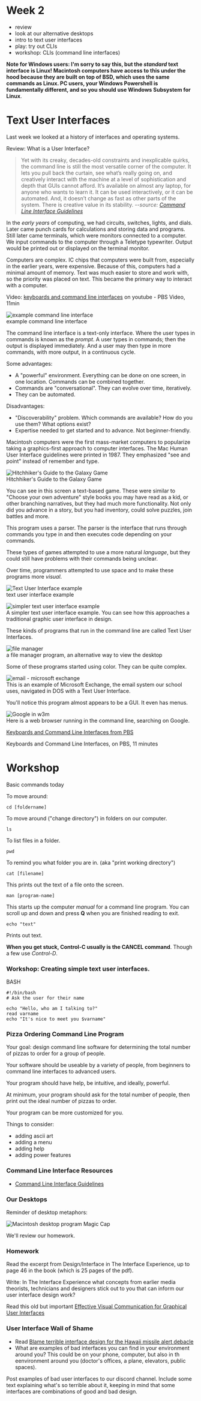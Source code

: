 # Week 2

- review
- look at our alternative desktops
- intro to text user interfaces
- play: try out CLIs
- workshop: CLIs (command line interfaces)


**Note for Windows users: I'm sorry to say this, but the *standard* text interface is Linux! Macintosh computers have access to this under the hood because they are built on top of BSD, which uses the same commands as Linux. PC users, your Windows Powershell is fundamentally different, and so you should use Windows Subsystem for Linux**.

# Text User Interfaces

Last week we looked at a history of interfaces and operating systems.

Review: What is a User Interface?

> Yet with its creaky, decades-old constraints and inexplicable quirks, the command line is still the most versatile corner of the computer. It lets you pull back the curtain, see what’s really going on, and creatively interact with the machine at a level of sophistication and depth that GUIs cannot afford. It’s available on almost any laptop, for anyone who wants to learn it. It can be used interactively, or it can be automated. And, it doesn’t change as fast as other parts of the system. There is creative value in its stability. *--source: [Command Line Interface Guidelines](https://clig.dev/)*

In the *early years* of computing, we had circuits, switches, lights, and dials. Later came punch cards for calculations and storing data and programs. Still later came terminals, which were monitors connected to a computer. We input commands to the computer through a Teletype typewriter. Output would be printed out or displayed on the terminal monitor.

Computers are complex. IC chips that computers were built from, especially in the earlier years, were expensive. Because of this, computers had a minimal amount of memory. Text was much easier to store and work with, so the priority was placed on text. This became the primary way to interact with a computer. 


Video: [keyboards and command line interfaces](https://www.youtube.com/watch?v=4RPtJ9UyHS0) on youtube - PBS Video, 11min

![example command line interface](http://toastytech.com/guis/textdos1.gif)  
example command line interface  

The command line interface is a text-only interface. Where the user types in commands is known as the *prompt*. A user types in commands; then the output is displayed immediately. And a user may then type in more commands, with more output, in a continuous cycle.

Some advantages:
- A "powerful" environment. Everything can be done on one screen, in one location. Commands can be combined together.
- Commands are "conversational". They can evolve over time, iteratively.
- They can be automated.

Disadvantages:
- "Discoverability" problem. Which commands are available? How do you use them? What options exist?
- Expertise needed to get started and to advance. Not beginner-friendly.

Macintosh computers were the first mass-market computers to popularize taking a graphics-first approach to computer interfaces. The Mac Human User Interface guidelines were printed in 1987. They emphasized "see and point" instead of remember and type.

![Hitchhiker's Guide to the Galaxy Game](http://toastytech.com/guis/texthhg.gif)  
Hitchhiker's Guide to the Galaxy Game  

You can see in this screen a text-based game. These were similar to "Choose your own adventure" style books you may have read as a kid, or other branching narratives, but they had much more functionality. Not only did you advance in a story, but you had inventory, could solve puzzles, join battles and more.

This program uses a parser. The parser is the interface that runs through commands you type in and then executes code depending on your commands.

These types of games attempted to use a more natural *language*, but they could still have problems with their commands being unclear.

Over time, programmers attempted to use space and to make these programs more *visual*.  

![Text User Interface example](http://toastytech.com/guis/textmite.gif)  
text user interface example  

![simpler text user interface example](https://upload.wikimedia.org/wikipedia/commons/2/25/XFdrake.png)  
A simpler text user interface example. You can see how this approaches a traditional graphic user interface in design.  

These kinds of programs that run in the command line are called Text User Interfaces.  

![file manager](http://toastytech.com/guis/textdiskman.gif)  
a file manager program, an alternative way to view the desktop  

Some of these programs started using color. They can be quite complex.

![email - microsoft exchange](http://toastytech.com/guis/textexchangedos.png)  
This is an example of Microsoft Exchange, the email system our school uses, navigated in DOS with a Text User Interface.

You'll notice this program almost appears to be a GUI. It even has menus.

![Google in w3m](https://mandeep7.files.wordpress.com/2014/07/google.png)  
Here is a web browser running in the command line, searching on Google.

[Keyboards and Command Line Interfaces from PBS](https://www.youtube.com/watch?v=4RPtJ9UyHS://www.youtube.com/watch?v=4RPtJ9UyHS0)  

Keyboards and Command Line Interfaces, on PBS, 11 minutes

# Workshop

Basic commands today

To move around: 

```
cd [foldername]
```

To move around ("change directory") in folders on our computer.

```
ls
```

To list files in a folder.

```
pwd
```

To remind you what folder you are in. (aka "print working directory")

```
cat [filename]
```

This prints out the text of a file onto the screen.

```
man [program-name]
```


This starts up the computer *manual* for a command line program. You can scroll up and down and press **Q** when you are finished reading to exit.

```
echo "text"
```

Prints out text.


**When you get stuck, Control-C usually is the CANCEL command**. Though a few use *Control-D*.


### Workshop: Creating simple text user interfaces.


BASH

```
#!/bin/bash
# Ask the user for their name

echo "Hello, who am I talking to?"
read varname
echo "It's nice to meet you $varname"
```


### Pizza Ordering Command Line Program

Your goal: design command line software for determining the total number of pizzas to order for a group of people.

Your software should be useable by a variety of people, from beginners to command line interfaces to advanced users.

Your program should have help, be intuitive, and ideally, powerful.

At minimum, your program should ask for the total number of people, then print out the ideal number of pizzas to order.

Your program can be more customized for you.

Things to consider:
- adding ascii art
- adding a menu
- adding help
- adding power features


### Command Line Interface Resources

- [Command Line Interface Guidelines](https://clig.dev/)  
  
  

### Our Desktops

Reminder of desktop metaphors:

![Macintosh desktop program Magic Cap](https://media.nngroup.com/media/editor/2012/12/11/anti-mac-fig1.gif)  

We'll review our homework.

### Homework

Read the excerpt from Design/Interface in The Interface Experience, up to page 46 in the book (which is 25 pages of the pdf).

Write: In The Interface Experience what concepts from earlier media theorists, technicians and designers stick out to you that can inform our user interface design work?

Read this old but important [Effective Visual Communication for Graphical User Interfaces](https://web.cs.wpi.edu/~matt/courses/cs563/talks/smartin/int_design.html)  
### User Interface Wall of Shame 

- Read [Blame terrible interface design for the Hawaii missile alert debacle](https://outline.com/L6bNfh)
- What are examples of bad interfaces you can find in your environment around you? This could be on your phone, computer, but also in th eenvironment around you (doctor's offices, a plane, elevators, public spaces).

Post examples of bad user interfaces to our discord channel. Include some text explaining what's so terrible about it, keeping in mind that some interfaces are combinations of good and bad design.

